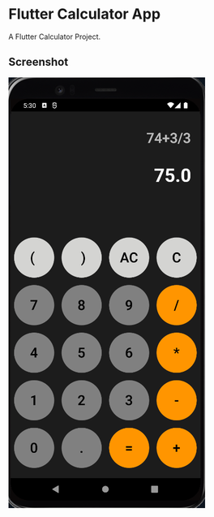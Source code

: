 # Flutter Calculator App

A Flutter Calculator Project.

## Screenshot
![Image](./lib/image/Screenshot%202023-03-17%20173307.png)


